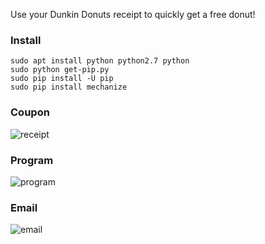 Use your Dunkin Donuts receipt to quickly get a free donut!

### Install
```
sudo apt install python python2.7 python
sudo python get-pip.py
sudo pip install -U pip
sudo pip install mechanize
```

### Coupon
![receipt](https://www.telldunkin.com/Projects/DUN_CSI/images/Dunkin/ReceiptRadiantHalf.png)

### Program

![program](https://i.imgur.com/jlFDmGk.png)

### Email

![email](https://i.imgur.com/Tghmr1y.png)
